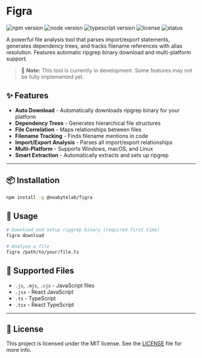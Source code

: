 # Figra

![npm version](https://img.shields.io/npm/v/@neabyte/figra)
![node version](https://img.shields.io/node/v/@neabyte/figra)
![typescript version](https://img.shields.io/badge/typeScript-5.9.2-blue.svg)
![license](https://img.shields.io/npm/l/@neabyte/figra.svg)
![status](https://img.shields.io/badge/status-development-orange.svg)

A powerful file analysis tool that parses import/export statements, generates dependency trees, and tracks filename references with alias resolution. Features automatic ripgrep binary download and multi-platform support.

> 🚧 **Note:** This tool is currently in development. Some features may not be fully implemented yet.

## ✨ Features

- **Auto Download** - Automatically downloads ripgrep binary for your platform
- **Dependency Trees** - Generates hierarchical file structures
- **File Correlation** - Maps relationships between files
- **Filename Tracking** - Finds filename mentions in code
- **Import/Export Analysis** - Parses all import/export relationships
- **Multi-Platform** - Supports Windows, macOS, and Linux
- **Smart Extraction** - Automatically extracts and sets up ripgrep

---

## 📦 Installation

```bash
npm install -g @neabytelab/figra
```

## 🚀 Usage

```bash
# Download and setup ripgrep binary (required first time)
figra download

# Analyze a file
figra /path/to/your/file.ts
```

## 📁 Supported Files

- `.js`, `.mjs`, `.cjs` - JavaScript files
- `.jsx` - React JavaScript
- `.ts` - TypeScript
- `.tsx` - React TypeScript

---

## 📄 License

This project is licensed under the MIT license. See the [LICENSE](LICENSE) file for more info.